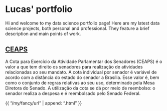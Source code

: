 # Lucas' portfolio
Hi and welcome to my data science portfolio page!
Here are my latest data science projects, both personal and professional. They feature a brief description and main points of work. 


## [CEAPS](https://github.com/hoffenbauer/ceaps)
A Cota para Exercício da Atividade Parlamentar dos Senadores (CEAPS) é o valor a que tem direito os senadores para realização de atividades relacionadas ao seu mandato. A cota individual por senador é variável de acordo com a distância do estado do senador a Brasília. Esse valor é, bem como o conjunto de regras relativas ao seu uso, determinado pela Mesa Diretora do Senado. A utilização da cota se dá por meio de reembolso: o senador realiza a despesa e é reembolsado pelo Senado Federal.

{{ “/my/fancy/url” | append: “.html” }}
